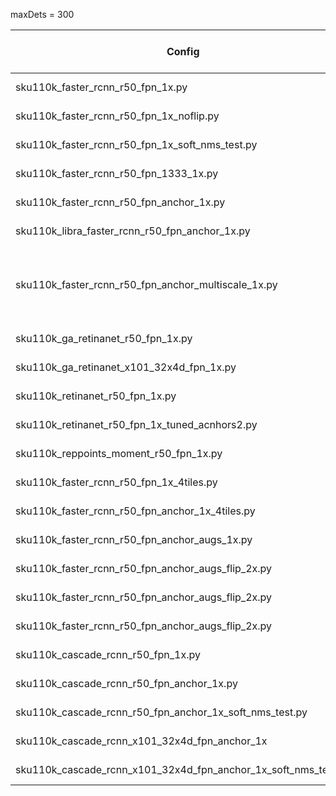 
maxDets = 300

| Config                                                         | Backbone   | Lr schd | Epoch   | Base lr  | imgs_p_gpu | img_scale                           | anchor_sc  | 4tiles | s-nms test| extra augs | traintime flip | testtime  flip | mAP    | AP@0.5 | AP@0.75 | AR     | Tr.mAP | Tr.AP@0.5 | Tr.AP@0.75 | Tr.AR  |
|----------------------------------------------------------------|:----------:|:-------:|:-------:|:--------:|:----------:|:-----------------------------------:|:----------:|:------:|:---------:|:----------:|:--------------:|:--------------:|:------:|:------:|:-------:|:------:|:------:|:---------:|:----------:|:------:|
| sku110k_faster_rcnn_r50_fpn_1x.py                              | r50        | 1x      | 12      | 0.005    | 2          |(816, 1088)                          | [8]        | ☐      | ☐         | ☐          | ✓              | ☐              | 0.522  | 0.850  | 0.591   | 0.577  | 0.534  | 0.862     | 0.611      | 0.590  |
| sku110k_faster_rcnn_r50_fpn_1x_noflip.py                       | r50        | 1x      | 12      | 0.005    | 2          |(816, 1088)                          | [8]        | ☐      | ☐         | ☐          | ☐              | ☐              | 0.518  | 0.849  | 0.591   | 0.577  |        |           |            |        |
| sku110k_faster_rcnn_r50_fpn_1x_soft_nms_test.py                | r50        | 1x      | 12      | 0.005    | 2          |(816, 1088)                          | [8]        | ☐      | ✓         | ☐          | ✓              | ☐              | 0.527  | 0.850  | 0.603   | 0.592  | 0.534  | 0.862     | 0.611      | 0.590  |
| sku110k_faster_rcnn_r50_fpn_1333_1x.py                         | r50        | 1x      | 12      | 0.005    | 2          |(1333, 800)                          | [8]        | ☐      | ☐         | ☐          | ✓              | ☐              | 0.523  | 0.850  | 0.592   | 0.582  | 0.537  | 0.862     | 0.612      | 0.594  |
| sku110k_faster_rcnn_r50_fpn_anchor_1x.py                       | r50        | 1x      | 12      | 0.005    | 2          |(816, 1088)                          | [4]        | ☐      | ☐         | ☐          | ✓              | ☐              | 0.551  | 0.912  | 0.614   | 0.613  | 0.567  | 0.926     | 0.636      | 0.629  |
| sku110k_libra_faster_rcnn_r50_fpn_anchor_1x.py                 | r50        | 1x      | 12      | 0.005    | 2          |(816, 1088)                          | [4]        | ☐      | ☐         | ☐          | ✓              | ☐              | 0.550  | 0.910  | 0.611   | 0.614  | 0.567  | 0.931     | 0.635      | 0.631  |
| sku110k_faster_rcnn_r50_fpn_anchor_multiscale_1x.py            | r50        | 1x      | 12      | 0.005    | 2          |(752, 1024), (816, 1088), (880, 1152)| [4]        | ☐      | ☐         | ☐          | ✓              | ☐              | 0.552  | 0.912  | 0.615   | 0.616  | 0.561  | 0.923     | 0.625      | 0.624  |
| sku110k_ga_retinanet_r50_fpn_1x.py                             | r50        | 1x      | 12      | 0.001    | 2          |(816, 1088)                          | 4 (octave) | ☐      | ☐         | ☐          | ✓              | ☐              | 0.523  | 0.870  | 0.579   | 0.583  | 0.532  | 0.881     | 0.590      | 0.591  |
| sku110k_ga_retinanet_x101_32x4d_fpn_1x.py                      | x101-32x4d | 1x      | 12      | 0.001    | 2          |(816, 1088)                          | 4 (octave) | ☐      | ☐         | ☐          | ✓              | ☐              | 0.537  | 0.882  | 0.602   | 0.598  | 0.552  | 0.896     | 0.623      | 0.610  |
| sku110k_retinanet_r50_fpn_1x.py                                | r50        | 1x      | 12      | 0.001    | 2          |(1333, 800)                          | 4 (octave) | ☐      | ☐         | ☐          | ✓              | ☐              | 0.463  | 0.751  | 0.532   | 0.512  | 0.467  | 0.752     | 0.535      | 0.516  |
| sku110k_retinanet_r50_fpn_1x_tuned_acnhors2.py                 | r50        | 1x      | 12      | 0.001    | 2          |(1333, 800)                          | 3 (octave) | ☐      | ☐         | ☐          | ✓              | ☐              | 0.508  | 0.849  | 0.564   | 0.569  | 0.513  | 0.853     | 0.574      | 0.574  |
| sku110k_reppoints_moment_r50_fpn_1x.py                         | r50        | 1x      | 12      | 0.02     | 6          |(816, 1088)                          | 4 (base)   | ☐      | ☐         | ☐          | ✓              | ☐              | 0.505  | 0.815  | 0.578   | 0.562  | 0.519  | 0.820     | 0.601      | 0.574  |
| sku110k_faster_rcnn_r50_fpn_1x_4tiles.py                       | r50        | 1x      | 12      | 0.005    | 2          |(816, 1088)                          | [8]        | ✓      | ☐         | ☐          | ✓              | ☐              | 0.561  | 0.912  | 0.632   | 0.628  |        |           |            |        |
| sku110k_faster_rcnn_r50_fpn_anchor_1x_4tiles.py                | r50        | 1x      | 12      | 0.005    | 2          |(816, 1088)                          | [4]        | ✓      | ☐         | ☐          | ✓              | ☐              | 0.566  | 0.928  | 0.636   | 0.636  |        |           |            |        |
| sku110k_faster_rcnn_r50_fpn_anchor_augs_1x.py                  | r50        | 1x      | 12      | 0.005    | 2          |(816, 1088)                          | [4]        | ☐      | ☐         | ✓          | ☐              | ☐              | 0.548  | 0.911  | 0.608   | 0.612  |        |           |            |        |
| sku110k_faster_rcnn_r50_fpn_anchor_augs_flip_2x.py             | r50        | 2x      | 24      | 0.005    | 2          |(816, 1088)                          | [4]        | ☐      | ☐         | ✓          | ✓              | ☐              | 0.540  | 0.906  | 0.596   | 0.606  |        |           |            |        |
| sku110k_faster_rcnn_r50_fpn_anchor_augs_flip_2x.py             | r50        | 2x      | 24      | 0.005    | 2          |(816, 1088)                          | [4]        | ☐      | ☐         | ✓          | ✓              | ✓              | 0.400  | 0.838  | 0.314   | 0.516  |        |           |            |        |
| sku110k_faster_rcnn_r50_fpn_anchor_augs_flip_2x.py             | r50        | 2x      | 12      | 0.005    | 2          |(816, 1088)                          | [4]        | ☐      | ☐         | ✓          | ✓              | ✓              | 0.510  | 0.888  | 0.543   | 0.584  |        |           |            |        |
| sku110k_cascade_rcnn_r50_fpn_1x.py                             | r50        | 1x      | 12      | 0.005    | 2          |(816, 1088)                          | [8]        | ☐      | ☐         | ☐          | ✓              | ☐              | 0.525  | 0.840  | 0.604   | 0.582  | 0.542  | 0.862     | 0.647      | 0.596  |
| sku110k_cascade_rcnn_r50_fpn_anchor_1x.py                      | r50        | 1x      | 12      | 0.005    | 2          |(816, 1088)                          | [4]        | ☐      | ☐         | ☐          | ✓              | ☐              | 0.553  | 0.902  | 0.626   | 0.615  | 0.574  | 0.926     | 0.653      | 0.634  |
| sku110k_cascade_rcnn_r50_fpn_anchor_1x_soft_nms_test.py        | r50        | 1x      | 12      | 0.005    | 2          |(816, 1088)                          | [4]        | ☐      | ✓         | ☐          | ✓              | ☐              | 0.556  | 0.900  | 0.632   | 0.622  | 0.577  | 0.925     | 0.659      | 0.642  |
| sku110k_cascade_rcnn_x101_32x4d_fpn_anchor_1x                  | x101-32x4d | 1x      | 12      | 0.005    | 2          |(768, 1024)                          | [4]        | ☐      | ☐         | ☐          | ✓              | ☐              | 0.556  | 0.903  | 0.629   | 0.617  | 0.583  | 0.929     | 0.665      | 0.640  |
| sku110k_cascade_rcnn_x101_32x4d_fpn_anchor_1x_soft_nms_test.py | x101-32x4d | 1x      | 12      | 0.005    | 2          |(768, 1024)                          | [4]        | ☐      | ✓         | ☐          | ✓              | ☐              | 0.560  | 0.902  | 0.635   | 0.623  | 0.585  | 0.929     | 0.672      | 0.647  |